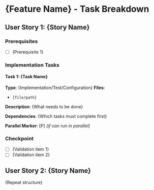 # {Feature Name} - Task Breakdown

## User Story 1: {Story Name}

### Prerequisites
- [ ] {Prerequisite 1}

### Implementation Tasks

#### Task 1: {Task Name}
**Type**: {Implementation/Test/Configuration}
**Files**: 
- `{file/path}`

**Description**: {What needs to be done}

**Dependencies**: {Which tasks must complete first}

**Parallel Marker**: [P] *(if can run in parallel)*

### Checkpoint
- [ ] {Validation item 1}
- [ ] {Validation item 2}

## User Story 2: {Story Name}

{Repeat structure}


